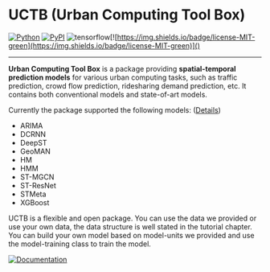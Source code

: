 # UCTB (Urban Computing Tool Box)

 [![Python](https://img.shields.io/badge/python-3.6%7C3.7-blue)]() [![PyPI](https://img.shields.io/badge/pypi%20package-v0.3.0-sucess)](https://pypi.org/project/UCTB/) ![tensorflow](https://img.shields.io/badge/tensorflow-1.12%7C1.13-important)[![https://img.shields.io/badge/license-MIT-green](https://img.shields.io/badge/license-MIT-green)]() 

------

**Urban Computing Tool Box** is a package providing **spatial-temporal prediction models** for various urban computing tasks, such as traffic prediction, crowd flow prediction, ridesharing demand prediction, etc. It contains both conventional models and state-of-art models. 

Currently the package supported the following models: ([Details](http://47.94.208.154/md_file/static/current_supported_models.html))

- ARIMA
- DCRNN
- DeepST
- GeoMAN
- HM
- HMM
- ST-MGCN
- ST-ResNet
- STMeta
- XGBoost

UCTB is a flexible and open package. You can use the data we provided or use your own data, the data structure is well stated in the tutorial chapter. You can build your own model based on model-units we provided and use the model-training class to train the model.

[![Documentation](https://img.shields.io/badge/api-reference-blue.svg)](http://47.94.208.154/)

